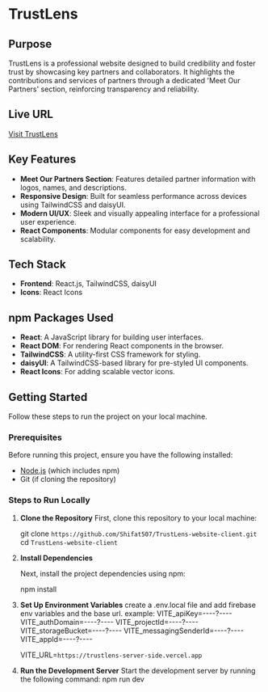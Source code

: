 # TrustLens

## Purpose
TrustLens is a professional website designed to build credibility and foster trust by showcasing key partners and collaborators. It highlights the contributions and services of partners through a dedicated 'Meet Our Partners' section, reinforcing transparency and reliability.

## Live URL
[Visit TrustLens](https://trust-lens.web.app/)


## Key Features
- **Meet Our Partners Section**: Features detailed partner information with logos, names, and descriptions.
- **Responsive Design**: Built for seamless performance across devices using TailwindCSS and daisyUI.
- **Modern UI/UX**: Sleek and visually appealing interface for a professional user experience.
- **React Components**: Modular components for easy development and scalability.

## Tech Stack
- **Frontend**: React.js, TailwindCSS, daisyUI
- **Icons**: React Icons


## npm Packages Used
- **React**: A JavaScript library for building user interfaces.
- **React DOM**: For rendering React components in the browser.
- **TailwindCSS**: A utility-first CSS framework for styling.
- **daisyUI**: A TailwindCSS-based library for pre-styled UI components.
- **React Icons**: For adding scalable vector icons.


## Getting Started

Follow these steps to run the project on your local machine.

### Prerequisites

Before running this project, ensure you have the following installed:

- [Node.js](https://nodejs.org/) (which includes npm)
- Git (if cloning the repository)

### Steps to Run Locally

1. **Clone the Repository**
   First, clone this repository to your local machine:

   git clone `https://github.com/Shifat507/TrustLens-website-client.git`
   cd `TrustLens-website-client`

2. **Install Dependencies**

    Next, install the project dependencies using npm:

    npm install
   
4. **Set Up Environment Variables**
   create a .env.local file and add firebase env variables and the base url.
   example:
    VITE_apiKey=----?----
    VITE_authDomain=----?----
    VITE_projectId=----?----
    VITE_storageBucket=----?----
    VITE_messagingSenderId=----?----
    VITE_appId=----?----

    VITE_URL=`https://trustlens-server-side.vercel.app`

5. **Run the Development Server**
    Start the development server by running the following command:
    npm run dev






